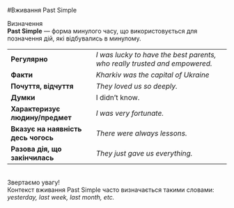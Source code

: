 #Вживання Past Simple

 <div class="eoz-wrap">
<span class="eoz">Визначення</span>
<div class="eoz-text">
<b>Past Simple</b> — форма минулого часу, що використовується для позначення дій, які відбувались в минулому.
</div>
</div>


<table>
  <tr>
    <td><b>Регулярно</b></td>
    <td><i>I <span class="p1">was lucky</span> to have the best parents, who really trusted and empowered. 
</i></td> 
  </tr>
  <tr>
    <td><b>Факти</b></td>
    <td><i>Kharkiv <span class="p1">was the capital</span> of Ukraine</i></td> 
  </tr>
  <tr>
    <td><b>Почуття, відчуття</b></td>
    <td><i>They <span class="p1">loved</span> us so deeply.</i></td> 
  </tr>
    <tr>
    <td><b>Думки</b></td>
    <td>I <span class="p1">didn’t know</span>.</i></td>
  </tr>
  <tr>
    <td><b>Характеризує людину/предмет</b></td>
    <td><i>I <span class="p1">was very fortunate</span>.</i></td>
  </tr>
  <tr>
    <td><b>Вказує на наявність десь чогось </b></td>
    <td><i>There <span class="p1">were always lessons</span>.</i></td>
  </tr>
   <tr>
    <td><b>Разова дія, що закінчилась</b></td>
    <td><i>They just <span class="p1">gave us</span> everything.</i></td>
  </tr>
</table>
<br>

<div class="add-wrap">
<span class="add">Звертаємо увагу!</span>
<div class="add-text">
Контекст вживання Past Simple часто визначається такими словами:<br> <i>yesterday, last week, last month, etc.</i>
</div>
</div>
